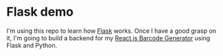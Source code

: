 # Flask demo

I'm using this repo to learn how [Flask](https://flask.palletsprojects.com/en/2.2.x/) works. 
Once I have a good grasp on it, I'm going to build a backend for my [React.js Barcode Generator](https://github.com/jroller33/Barcode-Generator) using Flask and Python.